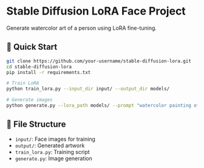 # Stable Diffusion LoRA Face Project

Generate watercolor art of a person using LoRA fine-tuning.

## 🚀 Quick Start
```bash
git clone https://github.com/your-username/stable-diffusion-lora.git
cd stable-diffusion-lora
pip install -r requirements.txt

# Train LoRA
python train_lora.py --input_dir input/ --output_dir models/

# Generate images
python generate.py --lora_path models/ --prompt "watercolor painting of sks person riding a horse"
```
## 📂 File Structure
- `input/`: Face images for training
- `output/`: Generated artwork
- `train_lora.py`: Training script
- `generate.py`: Image generation

